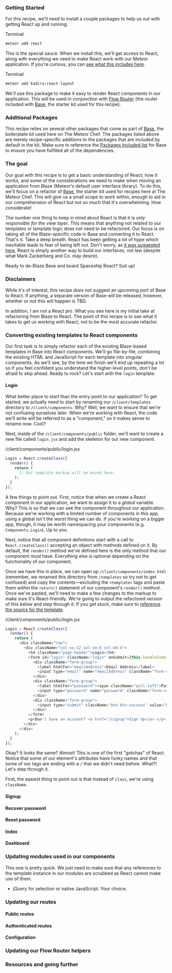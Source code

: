 ### Getting Started
For this recipe, we'll need to install a couple packages to help us out with getting React up and running.

<p class="block-header">Terminal</p>

```bash
meteor add react
```
This is the special sauce. When we install this, we'll get access to React, along with everything we need to make React work with our Meteor application. If you're curious, you can [see what this includes here](http://react-in-meteor.readthedocs.org/en/latest/#whats-in-the-box).

<p class="block-header">Terminal</p>

```bash
meteor add kadira:react-layout
```
We'll use this package to make it easy to render React components in our application. This will be used in conjunction with [Flow Router](https://github.com/kadirahq/flow-router) (the router included with [Base](http://themeteorchef.com/base), the starter kit used for this recipe).

<div class="note">
  <h3>Additional Packages <i class="fa fa-warning"></i></h3>
  <p>This recipe relies on several other packages that come as part of <a href="http://themeteorchef.com/base">Base</a>, the boilerplate kit used here on The Meteor Chef. The packages listed above are merely recipe-specific additions to the packages that are included by default in the kit. Make sure to reference the <a href="http://themeteorchef.com/base/packages-included">Packages Included list</a> for Base to ensure you have fulfilled all of the dependencies.</p>
</div>

### The goal
Our goal with this recipe is to get a basic understanding of React, how it works, and some of the considerations we need to make when moving an application from Blaze (Meteor's default user interface library). To do this, we'll focus on a refactor of [Base](http://themeteorchef.com/base), the starter kit used for recipes here at The Meteor Chef. This will give us a small scope to work within, enough to aid in our comprehension of React but not so much that it's overwhelming. How considerate!

The number one thing to keep in mind about React is that it is _only responsible for the view layer_. This means that anything not related to our templates or template logic does not need to be refactored. Our focus is on taking all of the Blaze-specific code in Base and converting it to React. That's it. Take a deep breath. React has been getting a lot of hype which inevitable leads to fear of being left out. Don't worry, as [it was suggested here](http://themeteorchef.com/blog/react-vs-blaze), React is simply another way to build our interfaces, not law (despite what Mark Zuckerberg and Co. may desire).

Ready to de-Blaze Base and board Spaceship React? Suit up!

<div class="note">
  <h3>Disclaimers <i class="fa fa-warning"></i></h3>
  <p>While it's of interest, this recipe <em>does not</em> suggest an upcoming port of Base to React. If anything, a separate version of Base will be released, however, whether or not this will happen is TBD.</p>
  <p>In addition, I am not a React pro. What you see here is my initial take at refactoring from Blaze to React. The point of this recipe is to see what it takes to get us working with React, not to be the most accurate refactor.</p>
</div>

### Converting existing templates to React components
Our first task is to simply refactor each of the existing Blaze-based templates in Base into React components. We'll go file-by-file, combining the existing HTML and JavaScript for each template into singular components. As we'll see, by the time we finish we'll end up repeating a lot so if you feel confident you understand the higher-level points, don't be afraid to skip ahead. Ready to rock? Let's start with the `login` template.

#### Login
What better place to start than the entry point to our application? To get started, we actually need to start by renaming our `/client/templates` directory to `/client/components`. Why? Well, we want to ensure that we're not confusing ourselves later. When we're working with React, the code we'll write will be referred to as a "component," so it makes sense to rename now. Cool? 

Next, inside of the `/client/components/public` folder, we'll want to create a new file called `login.jsx` and add the skeleton for our new component.

<p class="block-header">/client/components/public/login.jsx</p>

```javascript
Login = React.createClass({
  render() {
    return (
      // Our template markup will be moved here.
    );
  }
});
```
A few things to point out. First, notice that when we create a React component in our application, we want to assign it to a _global_ variable. Why? This is so that we can see the component throughout our application. Because we're working with a limited number of components in this app, using a global isn't the _worst_ thing we can do. If you're working on a bigger app, though, it may be worth namespacing your components (e.g. `Components.Login`). Up to you.

Next, notice that all component definitions start with a call to `React.createClass()` accepting an object with methods defined on it. By default, the `render()` method we've defined here is the only method that our component _must_ have. Everything else is optional depending on the functionality of our component.

Once we have this in place, we can open up `/client/components/index.html` (remember, we renamed this directory from `/templates` so try not to get confused) and copy the contents—excluding the `<template>` tags and paste them _within_ the `return()` statement of our component's `render()` method. Once we've pasted, we'll need to make a few changes to the markup to make sure it's React-friendly. We're going to output the refactored version of this below and step through it. If you get stuck, make sure to [reference the source for the template](https://github.com/themeteorchef/base/blob/master/client/templates/public/login.html).

<p class="block-header">/client/components/public/login.jsx</p>

```javascript
Login = React.createClass({
  render() {
    return (
      <div className="row">
        <div className="col-xs-12 col-sm-6 col-md-4">
          <h4 className="page-header">Login</h4>
          <form id="login" className="login" onSubmit={this.handleSubmit}>
            <div className="form-group">
              <label htmlFor="emailAddress">Email Address</label>
              <input type="email" name="emailAddress" className="form-control" placeholder="Email Address" />
            </div>
            <div className="form-group">
              <label htmlFor="password"><span className="pull-left">Password</span> <a className="pull-right" href="/recover-password">Forgot Password?</a></label>
              <input type="password" name="password" className="form-control" placeholder="Password" />
            </div>
            <div className="form-group">
              <input type="submit" className="btn btn-success" value="Login" />
            </div>
          </form>
          <p>Don't have an account? <a href="/signup">Sign Up</a>.</p>
        </div>
      </div>
    );
  }
});
```
Okay? It looks the same? Almost! This is one of the first "gotchas" of React. Notice that some of our element's attributes have funky names and that some of our tags are ending with a `/` that we didn't need before. What?! Let's step through it.

First, the easiest thing to point out is that instead of `class`, we're using `className`. 

#### Signup
#### Recover password
#### Reset password
#### Index
#### Dashboard

### Updating modules used in our components
This one is pretty quick. We just need to make sure that any references to the template instance in our modules are scrubbed as React cannot make use of them.

- jQuery for selection or native JavaScript. Your choice.

### Updating our routes
#### Public routes
#### Authenticated routes
#### Configuration

### Updating our Flow Router helpers
### Resources and going further